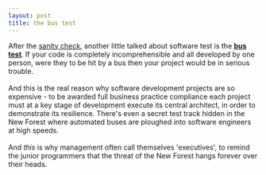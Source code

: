 ```yaml
---
layout: post
title: the bus test
---
```


<div class="entry-item s2-entrytext">After the <a href="http://ferkeltongs.livejournal.com/10467.html" rel="nofollow">sanity check</a>, another little talked about software test is the <a href="http://www.isp-planet.com/business/bus-test.html" rel="nofollow"><b>bus test</b></a>. If your code is completely incomprehensible and all developed by one person, were they to be hit by a bus then your project would be in serious trouble.<br/><br/>And this is the real reason why software development projects are so expensive - to be awarded full business practice compliance each project must at a key stage of development execute its central architect, in order to demonstrate its resilience. There's even a secret test track hidden in the New Forest where automated buses are ploughed into software engineers at high speeds. <br/><br/>And <i>this</i> is why management often call themselves 'executives', to remind the junior programmers that the threat of the New Forest hangs forever over their heads.</div>